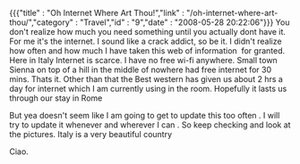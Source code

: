 {{{"title" : "Oh Internet Where Art Thou!","link" : "/oh-internet-where-art-thou/","category" : "Travel","id" : "9","date" : "2008-05-28 20:22:06"}}}
You don't realize how much you need something until you actually dont have it. For me it's the internet. I sound like a crack addict, so be it. I didn't realize how often and how much I have taken this web of information  for granted. Here in Italy Internet is scarce. I have no free wi-fi anywhere. Small town Sienna on top of a hill in the middle of nowhere had free internet for 30 mins. Thats it. Other than that the Best western has given us about 2 hrs a day for internet which I am currently using in the room. Hopefully it lasts us through our stay in Rome

But yea doesn't seem like I am going to get to update this too often . I will try to update it whenever and wherever I can . So keep checking and look at the pictures. Italy is a very beautiful country

Ciao.